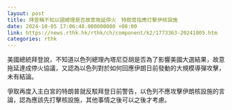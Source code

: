 ```yaml
---
layout: post
title: 拜登稱不知以國總理是否故意拖延停火　特朗普指應打擊伊核設施
date: 2024-10-05 17:06:48.000000000 +08:00
link: https://news.rthk.hk/rthk/ch/component/k2/1773363-20241005.htm
categories: rthk
---
```


美國總統拜登說，不知道以色列總理內塔尼亞胡是否為了影響美國大選結果，故意拖延達成停火協議，又認為以色列對於如何回應伊朗日前發動的大規模導彈攻擊，未有結論。

爭取再度入主白宮的特朗普就反駁拜登日前警告，以色列不應攻擊伊朗核設施的言論，認為應該先打擊核設施，其他事情之後可以之後才考慮。
